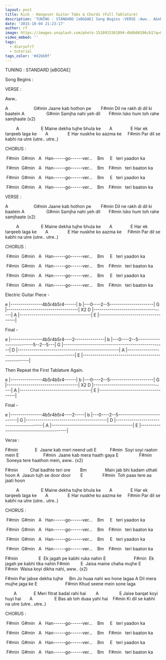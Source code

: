```yaml
---
layout: post
title: Kick - Hangover Guitar Tabs & Chords (Full Tablature)
description: 'TUNING : STANDARD [eBGDAE] Song Begins :VERSE :Aww.. A&nbsp;&nbsp;&nbsp;&nbsp;&nbsp;&nbsp;&nbsp;&nbsp;&nbsp;&nbsp;&nbsp;&nbsp;&nbsp;&nbsp;&nbsp;&nbsp...'
date: '2015-10-04 21:23:17'
author: r7
image: https://images.unsplash.com/photo-1510915361894-db8b60106cb1?q=80&w=2940&auto=format&fit=crop&ixlib=rb-4.1.0&ixid=M3wxMjA3fDB8MHxwaG90by1wYWdlfHx8fGVufDB8fHx8fA%3D%3D
video_embed: ''
tags:
  - diaryofr7
  - tutorial
tags_color: '#d2bb0f'
---
```

TUNING : STANDARD [eBGDAE]

Song Begins :

VERSE :

Aww..

A                     G#min
Jaane kab hothon pe
       F#min
Dil ne rakh di dil ki baatein
A                  G#min
Samjha nahi yeh dil
      F#min
Isko hum toh rahe samjhaate (x2)

         A                  E
Maine dekha tujhe bhula ke
      A               E
Har ek tarqeeb laga ke
      A                E
Har nuskhe ko aazma ke
    F#min
Par dil se kabhi na utre (utre.. utre..)

CHORUS :

 F#min  G#min   A
  Han------go------ver...
   Bm     E
  teri yaadon ka

 F#min  G#min   A
  Han------go------ver...
   Bm    F#min
  teri baaton ka

 F#min  G#min   A
  Han------go------ver...
   Bm     E
  teri yaadon ka

 F#min  G#min   A
  Han------go------ver...
   Bm    F#min
  teri baaton ka

VERSE :

A                     G#min
Jaane kab hothon pe
       F#min
Dil ne rakh di dil ki baatein
A                  G#min
Samjha nahi yeh dil
      F#min
Isko hum toh rahe samjhaate (x2)

         A                  E
Maine dekha tujhe bhula ke
      A               E
Har ek tarqeeb laga ke
      A                E
Har nuskhe ko aazma ke
    F#min
Par dil se kabhi na utre (utre.. utre..)

CHORUS :

 F#min  G#min   A
  Han------go------ver...
   Bm     E
  teri yaadon ka

 F#min  G#min   A
  Han------go------ver...
   Bm    F#min
  teri baaton ka

 F#min  G#min   A
  Han------go------ver...
   Bm     E
  teri yaadon ka

 F#min  G#min   A
  Han------go------ver...
   Bm    F#min
  teri baaton ka

Electric Guitar Piece -

e |----------------4b5r4b5r4------|
b |---0----2--5----------------------|
G |------------------------------------| X2
D |------------------------------------|
A |------------------------------------|
E |------------------------------------|

Final -

e |----------------4b5r4b5r4----2---------------|
b |---0----2--5-------------------------5--2--5---|
G |---------------------------------------------------| 
D |---------------------------------------------------|
A |---------------------------------------------------|
E |---------------------------------------------------|

Then Repeat the First Tablature Again.

e |----------------4b5r4b5r4------|
b |---0----2--5----------------------|
G |------------------------------------| X2
D |------------------------------------|
A |------------------------------------|
E |------------------------------------|

Final -

e |----------------4b5r4b5r4----2-----|
b |---0----2--5---------------------------|
G |-----------------------------------------| 
D |-----------------------------------------|
A |-----------------------------------------|
E |-----------------------------------------|

Verse :

F#min              E
 Jaane kab meri neend udi
E           F#min
 Soyi soyi raaton mein
E                    F#min
 Jaane kab mera haath gaya
E                 F#min
 Soneya tere haathon mein, aww.. (x2)

F#min        
 Chal badhte teri ore
       Bm             
 Main jab bhi kadam uthati hoon
A
 Jaaun tujh se door door
       E                F#min 
 Toh paas tere aa jaati hoon

         A                  E
Maine dekha tujhe bhula ke
      A               E
Har ek tarqeeb laga ke
      A                E
Har nuskhe ko aazma ke
    F#min
Par dil se kabhi na utre (utre.. utre..)

CHORUS :

 F#min  G#min   A
  Han------go------ver...
   Bm     E
  teri yaadon ka

 F#min  G#min   A
  Han------go------ver...
   Bm    F#min
  teri baaton ka

 F#min  G#min   A
  Han------go------ver...
   Bm     E
  teri yaadon ka

 F#min  G#min   A
  Han------go------ver...
   Bm    F#min
  teri baaton ka

F#min                 E
 Ek jagah pe kabhi ruka nahin
E                       F#min
 Ek jagah pe kabhi tika nahin
F#min         E
 Jaisa maine chaha mujhe
E               F#min
 Waisa koyi dikha nahi, aww.. (x2)

F#min
Par jabse dekha tujhe
    Bm
Jo huaa nahi wo hone lagaa
A
Dil mera mujhe jaga ke
E                       F#min
Khud seene mein sone laga

       A              E
Meri fitrat badal rahi hai
       A                 E
Jaise barqat koyi huyi hai
      A                  E
Bas ab toh duaa yahi hai
   F#min
Ki dil se kabhi na utre (utre.. utre..)

CHORUS :

 F#min  G#min   A
  Han------go------ver...
   Bm     E
  teri yaadon ka

 F#min  G#min   A
  Han------go------ver...
   Bm    F#min
  teri baaton ka

 F#min  G#min   A
  Han------go------ver...
   Bm     E
  teri yaadon ka

 F#min  G#min   A
  Han------go------ver...
   Bm    F#min
  teri baaton ka
